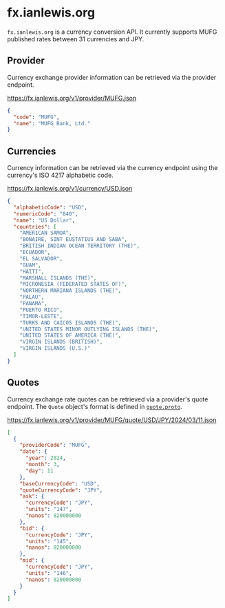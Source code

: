 # fx.ianlewis.org

`fx.ianlewis.org` is a currency conversion API. It currently supports MUFG published rates between 31 currencies and JPY.

## Provider

Currency exchange provider information can be retrieved via the provider endpoint.

<https://fx.ianlewis.org/v1/provider/MUFG.json>

```json
{
  "code": "MUFG",
  "name": "MUFG Bank, Ltd."
}
```

## Currencies

Currency information can be retrieved via the currency endpoint using the currency's ISO 4217 alphabetic code.

<https://fx.ianlewis.org/v1/currency/USD.json>

```json
{
  "alphabeticCode": "USD",
  "numericCode": "840",
  "name": "US Dollar",
  "countries": [
    "AMERICAN SAMOA",
    "BONAIRE, SINT EUSTATIUS AND SABA",
    "BRITISH INDIAN OCEAN TERRITORY (THE)",
    "ECUADOR",
    "EL SALVADOR",
    "GUAM",
    "HAITI",
    "MARSHALL ISLANDS (THE)",
    "MICRONESIA (FEDERATED STATES OF)",
    "NORTHERN MARIANA ISLANDS (THE)",
    "PALAU",
    "PANAMA",
    "PUERTO RICO",
    "TIMOR-LESTE",
    "TURKS AND CAICOS ISLANDS (THE)",
    "UNITED STATES MINOR OUTLYING ISLANDS (THE)",
    "UNITED STATES OF AMERICA (THE)",
    "VIRGIN ISLANDS (BRITISH)",
    "VIRGIN ISLANDS (U.S.)"
  ]
}
```

## Quotes

Currency exchange rate quotes can be retrieved via a provider's quote endpoint. The `Quote` object's format is defined in [`quote.proto`](https://github.com/ianlewis/fx/blob/main/fx/quote.proto).

<https://fx.ianlewis.org/v1/provider/MUFG/quote/USD/JPY/2024/03/11.json>

```json
[
  {
    "providerCode": "MUFG",
    "date": {
      "year": 2024,
      "month": 3,
      "day": 11
    },
    "baseCurrencyCode": "USD",
    "quoteCurrencyCode": "JPY",
    "ask": {
      "currencyCode": "JPY",
      "units": "147",
      "nanos": 820000000
    },
    "bid": {
      "currencyCode": "JPY",
      "units": "145",
      "nanos": 820000000
    },
    "mid": {
      "currencyCode": "JPY",
      "units": "146",
      "nanos": 820000000
    }
  }
]
```
